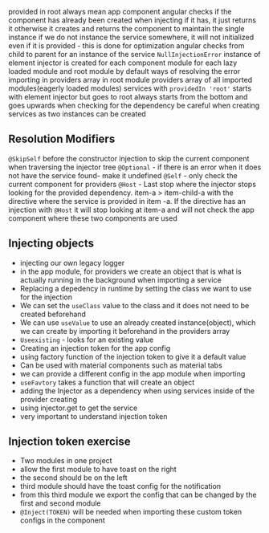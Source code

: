 provided in root always mean app component
angular checks if the component has already been created when injecting
if it has, it just returns it
otherwise it creates and returns the component to maintain the single instance
if we do not instance the service somewhere, it will not initialized even if it is provided - this is done for optimization
angular checks from child to parent for an instance of the service
`NullInjectionError` 
instance of element injector is created for each component
module for each lazy loaded module and root module by default
ways of resolving the error
importing in providers array in root module
providers array of all imported modules(eagerly loaded modules)
services with `providedIn 'root'`
starts with element injector but goes to root
always starts from the bottom and goes upwards when checking for the dependency
be careful when creating services as two instances can be created

## Resolution Modifiers

`@SkipSelf` before the constructor injection to skip the current component when traversing the injector tree
`@Optional` - if there is an error when it does not have the service found- make it undefined
`@Self` - only check the current component for providers
`@Host` - Last stop where the injector stops looking for the provided dependency. item-a > item-child-a with the directive where the service is provided in item -a. If the directive has an injection with `@Host` it will stop looking at item-a and will not check the app component where these two components are used


## Injecting objects
- injecting our own legacy logger
- in the app module, for providers we create an object that is what is actually running in the background when importing a service
- Replacing a depedency in runtime by setting the class we want to use for the injection
- We can set the `useClass` value to the class and it does not need to be created beforehand
- We can use `useValue` to use an already created instance(object), which we can create by importing it beforehand in the providers array
- `Useexisting` - looks for an existing value 
- Creating an injection token for the app config
- using factory function of the injection token to give it a default value
- Can be used with material components such as material tabs
- we can provide a different config in the app module when importing 
- `useFavtory` takes a function that will create an object
- adding the Injector as a dependency when using services inside of the provider creating
- using injector.get to get the service
- very important to understand injection token

## Injection token exercise
- Two modules in one project
- allow the first module to have toast on the right
- the second should be on the left
- third module should have the toast config for the notification
- from this third module we export the config that can be changed by the first and second module
- `@Inject(TOKEN)` will be needed when importing these custom token configs in the component